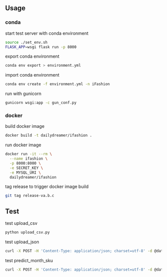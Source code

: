 ## Usage

### conda

start test server with conda environment

```sh
source ./set_env.sh
FLASK_APP=wsgi flask run -p 8000
```

export conda environment

```sh
conda env export > environment.yml
```

import conda environment

```sh
conda env create -f environment.yml -n iFashion
```

run with gunicorn

```sh
gunicorn wsgi:app -c gun_conf.py
```

### docker 

build docker image

```sh
docker build -t dailydreamer/ifashion .
```

run docker image

```sh
docker run -it --rm \
  --name ifashion \
  -p 8000:8000 \
  -e SECRET_KEY \
  -e MYSQL_URI \
  dailydreamer/ifashion
```

tag release to trigger docker image build
```sh
git tag release-va.b.c
```

## Test

test upload_csv

```sh
python upload_csv.py
```

test upload_json

```sh
curl -X POST -H 'Content-Type: application/json; charset=utf-8' -d @data/test_upload_json.json http://localhost:8000/api/v1/upload_json
```

test predict_month_sku

```sh
curl -X POST -H 'Content-Type: application/json; charset=utf-8' -d @data/test_predict_month_sku.json http://localhost:8000/api/v1/predict_month_sku
```